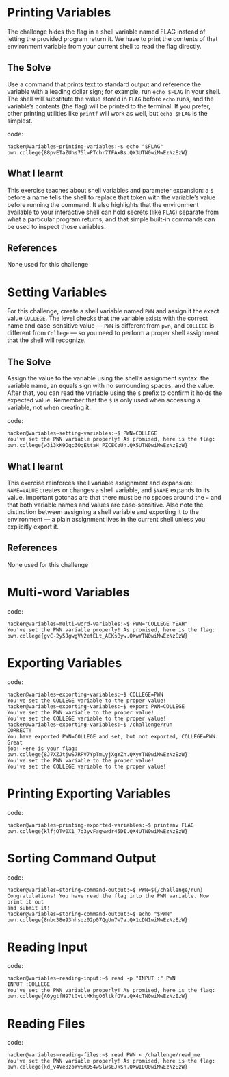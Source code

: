 # Printing Variables
The challenge hides the flag in a shell variable named FLAG instead of letting the provided program return it. We have to print the contents of that environment variable from your current shell to read the flag directly.

## The Solve
Use a command that prints text to standard output and reference the variable with a leading dollar sign; for example, run `echo $FLAG` in your shell. The shell will substitute the value stored in `FLAG` before `echo` runs, and the variable’s contents (the flag) will be printed to the terminal. If you prefer, other printing utilities like `printf` will work as well, but `echo $FLAG` is the simplest.

code:
```
hacker@variables~printing-variables:~$ echo "$FLAG"
pwn.college{88pvETaZUhs75lwPTchr7TFAxBs.QX3UTN0wiMwEzNzEzW}
```

## What I learnt
This exercise teaches about shell variables and parameter expansion: a `$` before a name tells the shell to replace that token with the variable’s value before running the command. It also highlights that the environment available to your interactive shell can hold secrets (like `FLAG`) separate from what a particular program returns, and that simple built-in commands can be used to inspect those variables.

## References
None used for this challenge


# Setting Variables
For this challenge, create a shell variable named `PWN` and assign it the exact value `COLLEGE`. The level checks that the variable exists with the correct name and case-sensitive value — `PWN` is different from `pwn`, and `COLLEGE` is different from `College` — so you need to perform a proper shell assignment that the shell will recognize.

## The Solve
Assign the value to the variable using the shell’s assignment syntax: the variable name, an equals sign with no surrounding spaces, and the value. After that, you can read the variable using the `$` prefix to confirm it holds the expected value. Remember that the `$` is only used when accessing a variable, not when creating it.

code:
```
hacker@variables~setting-variables:~$ PWN=COLLEGE
You've set the PWN variable properly! As promised, here is the flag:
pwn.college{w3i3kK9Oqc3OgEttaH_PZCECzUh.QX5UTN0wiMwEzNzEzW}
```

## What I learnt
This exercise reinforces shell variable assignment and expansion: `NAME=VALUE` creates or changes a shell variable, and `$NAME` expands to its value. Important gotchas are that there must be no spaces around the `=` and that both variable names and values are case-sensitive. Also note the distinction between assigning a shell variable and exporting it to the environment — a plain assignment lives in the current shell unless you explicitly export it.

## References
None used for this challenge


# Multi-word Variables
code:
```
hacker@variables~multi-word-variables:~$ PWN="COLLEGE YEAH"
You've set the PWN variable properly! As promised, here is the flag:
pwn.college{gvC-2y5JgwgVN2etELt_AEKsByw.QXwYTN0wiMwEzNzEzW}
```


# Exporting Variables
code:
```
hacker@variables~exporting-variables:~$ COLLEGE=PWN
You've set the COLLEGE variable to the proper value!
hacker@variables~exporting-variables:~$ export PWN=COLLEGE
You've set the PWN variable to the proper value!
You've set the COLLEGE variable to the proper value!
hacker@variables~exporting-variables:~$ /challenge/run
CORRECT!
You have exported PWN=COLLEGE and set, but not exported, COLLEGE=PWN. Great 
job! Here is your flag:
pwn.college{8J7XZJtjwS7RPV7YpTmLyjXgYZh.QXyYTN0wiMwEzNzEzW}
You've set the PWN variable to the proper value!
You've set the COLLEGE variable to the proper value!
```


# Printing Exporting Variables
code:
```
hacker@variables~printing-exported-variables:~$ printenv FLAG
pwn.college{klfjOTv0X1_7q3yvFagwwdr45DI.QX4UTN0wiMwEzNzEzW}
```


# Sorting Command Output
code:
```
hacker@variables~storing-command-output:~$ PWN=$(/challenge/run)
Congratulations! You have read the flag into the PWN variable. Now print it out 
and submit it!
hacker@variables~storing-command-output:~$ echo "$PWN"
pwn.college{8nbc38e93hhsqz02p07QgUm7w7a.QX1cDN1wiMwEzNzEzW}
```


# Reading Input
code:
```
hacker@variables~reading-input:~$ read -p "INPUT :" PWN
INPUT :COLLEGE
You've set the PWN variable properly! As promised, here is the flag:
pwn.college{A0ygtfH97tGvLtMKhgO6ltkfGVe.QX4cTN0wiMwEzNzEzW}
```


# Reading Files
code:
```
hacker@variables~reading-files:~$ read PWN < /challenge/read_me
You've set the PWN variable properly! As promised, here is the flag:
pwn.college{kd_v4Ve8zoWvSm954wSlwsEJkSn.QXwIDO0wiMwEzNzEzW}
```
